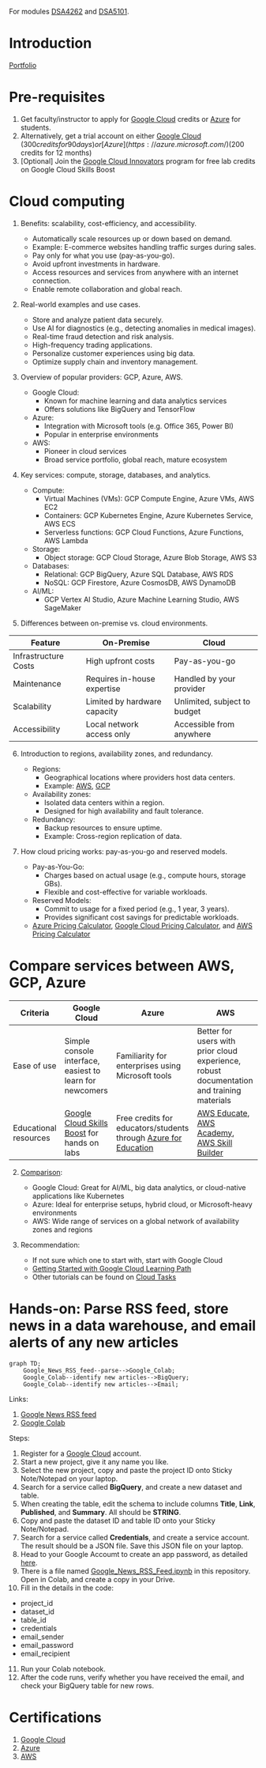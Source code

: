 For modules [DSA4262](https://nusmods.com/courses/DSA4262/sense-making-case-analysis-health-and-medicine) and [DSA5101](https://nusmods.com/courses/DSA5101/introduction-to-big-data-for-industry).

# Introduction

[Portfolio](https://kohwyhow.com/)

# Pre-requisites

1. Get faculty/instructor to apply for [Google Cloud](https://support.google.com/google-cloud-higher-ed/answer/10324552) credits or [Azure](https://azure.microsoft.com/en-us/free/students) for students. 
2. Alternatively, get a trial account on either [Google Cloud](https://cloud.google.com/?hl=en) ($300 credits for 90 days) or [Azure](https://azure.microsoft.com/) ($200 credits for 12 months)
3. [Optional] Join the [Google Cloud Innovators](https://cloud.google.com/innovators?hl=en) program for free lab credits on Google Cloud Skills Boost

# Cloud computing
1. Benefits: scalability, cost-efficiency, and accessibility.
   * Automatically scale resources up or down based on demand.
   * Example: E-commerce websites handling traffic surges during sales.
   * Pay only for what you use (pay-as-you-go).
   * Avoid upfront investments in hardware.
   * Access resources and services from anywhere with an internet connection.
   * Enable remote collaboration and global reach.

2. Real-world examples and use cases.
   * Store and analyze patient data securely.
   * Use AI for diagnostics (e.g., detecting anomalies in medical images).
   * Real-time fraud detection and risk analysis.
   * High-frequency trading applications.
   * Personalize customer experiences using big data.
   * Optimize supply chain and inventory management.

3. Overview of popular providers: GCP, Azure, AWS.
   * Google Cloud:
      * Known for machine learning and data analytics services
      * Offers solutions like BigQuery and TensorFlow  
   * Azure:
      * Integration with Microsoft tools (e.g. Office 365, Power BI)
      * Popular in enterprise environments
   * AWS:
      * Pioneer in cloud services
      * Broad service portfolio, global reach, mature ecosystem
  
4. Key services: compute, storage, databases, and analytics.
   * Compute:
      * Virtual Machines (VMs): GCP Compute Engine, Azure VMs, AWS EC2
      * Containers: GCP Kubernetes Engine, Azure Kubernetes Service, AWS ECS
      * Serverless functions: GCP Cloud Functions, Azure Functions, AWS Lambda
   * Storage:
      * Object storage: GCP Cloud Storage, Azure Blob Storage, AWS S3
   * Databases:
      * Relational: GCP BigQuery, Azure SQL Database, AWS RDS
      * NoSQL: GCP Firestore, Azure CosmosDB, AWS DynamoDB
   * AI/ML:
      * GCP Vertex AI Studio, Azure Machine Learning Studio, AWS SageMaker
      
5. Differences between on-premise vs. cloud environments.

| Feature  | On-Premise | Cloud | 
| ------------- | ------------- | ------------- |
| Infrastructure Costs  | High upfront costs | Pay-as-you-go |
| Maintenance | Requires in-house expertise | Handled by your provider |
| Scalability | Limited by hardware capacity | Unlimited, subject to budget |
| Accessibility | Local network access only | Accessible from anywhere |

6. Introduction to regions, availability zones, and redundancy.
   * Regions:
      * Geographical locations where providers host data centers.
      * Example: [AWS](https://aws.amazon.com/about-aws/global-infrastructure/regions_az/), [GCP](https://cloud.google.com/about/locations#asia-pacific)
   * Availability zones:
      * Isolated data centers within a region.
      * Designed for high availability and fault tolerance.
   * Redundancy:
      * Backup resources to ensure uptime.
      * Example: Cross-region replication of data.

7. How cloud pricing works: pay-as-you-go and reserved models.
   * Pay-as-You-Go:
      * Charges based on actual usage (e.g., compute hours, storage GBs).
      * Flexible and cost-effective for variable workloads.
   * Reserved Models:
      * Commit to usage for a fixed period (e.g., 1 year, 3 years).
      * Provides significant cost savings for predictable workloads.
   * [Azure Pricing Calculator](https://azure.microsoft.com/en-us/pricing/calculator/), [Google Cloud Pricing Calculator](https://cloud.google.com/products/calculator), and [AWS Pricing Calculator](https://calculator.aws/#/)

# Compare services between AWS, GCP, Azure

| Criteria  | Google Cloud | Azure | AWS |
| ------------- | ------------- | ------------- | ------------- |
| Ease of use  | Simple console interface, easiest to learn for newcomers  | Familiarity for enterprises using Microsoft tools | Better for users with prior cloud experience, robust documentation and training materials |
| Educational resources  | [Google Cloud Skills Boost](https://www.cloudskillsboost.google/) for hands on labs  | Free credits for educators/students through [Azure for Education](https://azureforeducation.microsoft.com/en-us/Institutions) | [AWS Educate](https://aws.amazon.com/education/awseducate/), [AWS Academy](https://aws.amazon.com/training/awsacademy/), [AWS Skill Builder](https://skillbuilder.aws/) |

2. [Comparison](https://cloud.google.com/docs/get-started/aws-azure-gcp-service-comparison):
   * Google Cloud: Great for AI/ML, big data analytics, or cloud-native applications like Kubernetes
   * Azure: Ideal for enterprise setups, hybrid cloud, or Microsoft-heavy environments
   * AWS: Wide range of services on a global network of availability zones and regions

3. Recommendation:
   * If not sure which one to start with, start with Google Cloud
   * [Getting Started with Google Cloud Learning Path](https://www.cloudskillsboost.google/paths/8)
   * Other tutorials can be found on [Cloud Tasks](https://cloud.google.com/docs/ai-ml)

# Hands-on: Parse RSS feed, store news in a data warehouse, and email alerts of any new articles

```mermaid
graph TD;
    Google_News_RSS_feed--parse-->Google_Colab;
    Google_Colab--identify new articles-->BigQuery;
    Google_Colab--identify new articles-->Email;
```

Links:
1. [Google News RSS feed](https://news.google.com/rss/topics/CAAqJggKIiBDQkFTRWdvSUwyMHZNRGx1YlY4U0FtVnVHZ0pWVXlnQVAB?hl=en-US&gl=US&ceid=US:en)
2. [Google Colab](https://colab.research.google.com/)

Steps:
1. Register for a [Google Cloud](https://cloud.google.com/cloud-console) account.
2. Start a new project, give it any name you like.
3. Select the new project, copy and paste the project ID onto Sticky Note/Notepad on your laptop.
4. Search for a service called **BigQuery**, and create a new dataset and table.
5. When creating the table, edit the schema to include columns **Title**, **Link**, **Published**, and **Summary**. All should be **STRING**.
6. Copy and paste the dataset ID and table ID onto your Sticky Note/Notepad.
7. Search for a service called **Credentials**, and create a service account. The result should be a JSON file. Save this JSON file on your laptop.
8. Head to your Google Accoumt to create an app password, as detailed [here](https://knowledge.workspace.google.com/kb/how-to-create-app-passwords-000009237).
9. There is a file named [Google_News_RSS_Feed.ipynb](https://github.com/atlas-github/nus_cloudcomputing/blob/main/Google_News_RSS_Feed.ipynb) in this repository. Open in Colab, and create a copy in your Drive.
10. Fill in the details in the code:
   * project_id
   * dataset_id
   * table_id
   * credentials
   * email_sender
   * email_password
   * email_recipient
11. Run your Colab notebook.
12. After the code runs, verify whether you have received the email, and check your BigQuery table for new rows.

# Certifications
1. [Google Cloud](https://cloud.google.com/learn/certification)
2. [Azure](https://azure.microsoft.com/en-us/resources/training-and-certifications#azure-certifications)
3. [AWS](https://www.aws.training/certification)
